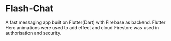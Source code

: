 # Flash-Chat
A fast messaging app built on Flutter(Dart) with Firebase as backend. Flutter Hero animations were used to add effect and cloud Firestore was used in authorisation and security.
